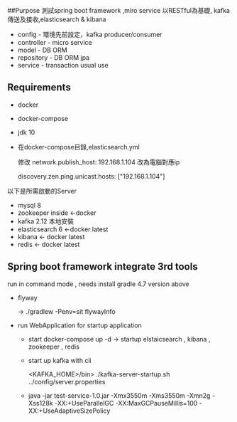 ##Purpose
 測試spring boot framework ,miro service 以RESTful為基礎, kafka傳送及接收,elasticsearch & kibana
 
 * config - 環境先前設定，kafka producer/consumer
 * controller - micro service 
 * model - DB ORM
 * repository - DB ORM jpa
 * service - transaction usual use 
 

## Requirements
* docker
* docker-compose
* jdk 10
* 在docker-compose目錄,elasticsearch.yml 
     
     修改 network.publish_host: 192.168.1.104 改為電腦對應ip
     
     discovery.zen.ping.unicast.hosts: ["192.168.1.104"]

以下是所需啟動的Server
* mysql 8
* zookeeper inside <-docker
* kafka 2.12 本地安裝
* elasticsearch 6 <-docker latest
* kibana  <- docker latest
* redis <- docker latest

## Spring boot framework integrate 3rd tools

run in command mode , needs install gradle 4.7 version above 

* flyway 
  
    -> ./gradlew -Penv=sit flywayInfo

* run WebApplication for startup application
  * start docker-compose up -d
    -> startup elstaicsearch , kibana , zookeeper , redis 
  
  *  start up kafka with cli
  
     <KAFKA_HOME>/bin> ./kafka-server-startup.sh ../config/server.properties
     
  * java -jar test-service-1.0.jar -Xmx3550m -Xms3550m -Xmn2g -Xss128k -XX:+UseParallelGC  -XX:MaxGCPauseMillis=100 -XX:+UseAdaptiveSizePolicy